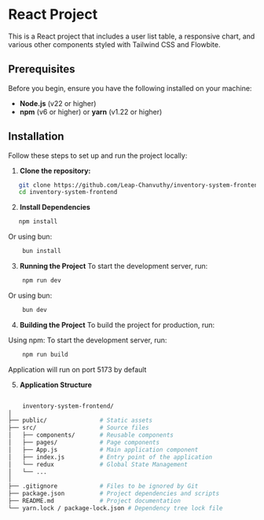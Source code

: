 # React Project

This is a React project that includes a user list table, a responsive chart, and various other components styled with Tailwind CSS and Flowbite.

## Prerequisites

Before you begin, ensure you have the following installed on your machine:

- **Node.js** (v22 or higher)
- **npm** (v6 or higher) or **yarn** (v1.22 or higher)

## Installation

Follow these steps to set up and run the project locally:

1. **Clone the repository:**

```bash
   git clone https://github.com/Leap-Chanvuthy/inventory-system-frontend
   cd inventory-system-frontend
```

2. **Install Dependencies**
```bash
   npm install
```
Or using bun:

```bash
    bun install
```


3. **Running the Project**
To start the development server, run:
```bash
    npm run dev
```
Or using bun:

```bash
    bun dev
```

4. **Building the Project**
To build the project for production, run:

Using npm:
To start the development server, run:
```bash
    npm run build
```
Application will run on port 5173 by default

5. **Application Structure**

```bash 

    inventory-system-frontend/
│
├── public/               # Static assets
├── src/                  # Source files
│   ├── components/       # Reusable components
│   ├── pages/            # Page components
│   ├── App.js            # Main application component
│   ├── index.js          # Entry point of the application
│   └── redux             # Global State Management
│   └── ...
│ 
├── .gitignore            # Files to be ignored by Git
├── package.json          # Project dependencies and scripts
├── README.md             # Project documentation
└── yarn.lock / package-lock.json # Dependency tree lock file

```
